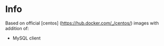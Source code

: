 # Info
Based on official [centos] (https://hub.docker.com/_/centos/) images with addition of:

- MySQL client
